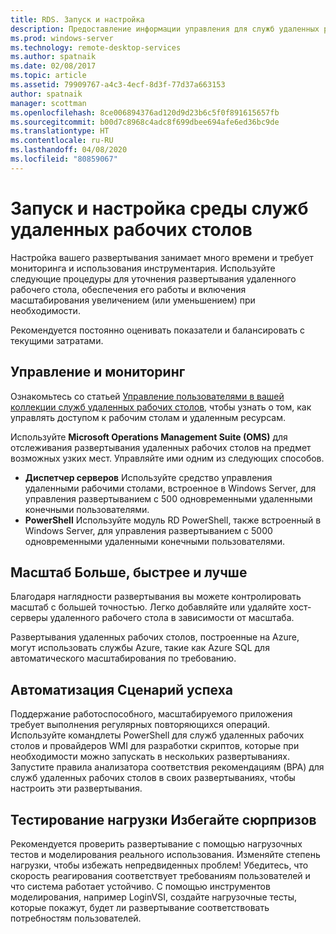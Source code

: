 ```yaml
---
title: RDS. Запуск и настройка
description: Предоставление информации управления для служб удаленных рабочих столов.
ms.prod: windows-server
ms.technology: remote-desktop-services
ms.author: spatnaik
ms.date: 02/08/2017
ms.topic: article
ms.assetid: 79909767-a4c3-4ecf-8d3f-77d37a663153
author: spatnaik
manager: scottman
ms.openlocfilehash: 8ce006894376ad120d9d23b6c5f0f891615657fb
ms.sourcegitcommit: b00d7c8968c4adc8f699dbee694afe6ed36bc9de
ms.translationtype: HT
ms.contentlocale: ru-RU
ms.lasthandoff: 04/08/2020
ms.locfileid: "80859067"
---
```

# <a name="run-and-tune-your-remote-desktop-services-environment"></a>Запуск и настройка среды служб удаленных рабочих столов

Настройка вашего развертывания занимает много времени и требует мониторинга и использования инструментария. Используйте следующие процедуры для уточнения развертывания удаленного рабочего стола, обеспечения его работы и включения масштабирования увеличением (или уменьшением) при необходимости. 

Рекомендуется постоянно оценивать показатели и балансировать с текущими затратами.

## <a name="management-and-monitoring"></a>Управление и мониторинг

Ознакомьтесь со статьей [Управление пользователями в вашей коллекции служб удаленных рабочих столов](rds-user-management.md), чтобы узнать о том, как управлять доступом к рабочим столам и удаленным ресурсам.

Используйте **Microsoft Operations Management Suite (OMS)** для отслеживания развертывания удаленных рабочих столов на предмет возможных узких мест. Управляйте ими одним из следующих способов. 

- **Диспетчер серверов** Используйте средство управления удаленными рабочими столами, встроенное в Windows Server, для управления развертыванием с 500 одновременными удаленными конечными пользователями. 
- **PowerShell** Используйте модуль RD PowerShell, также встроенный в Windows Server, для управления развертыванием с 5000 одновременными удаленными конечными пользователями.

## <a name="scale-bigger-better-faster"></a>Масштаб Больше, быстрее и лучше

Благодаря наглядности развертывания вы можете контролировать масштаб с большей точностью. Легко добавляйте или удаляйте хост-серверы удаленного рабочего стола в зависимости от масштаба. 

Развертывания удаленных рабочих столов, построенные на Azure, могут использовать службы Azure, такие как Azure SQL для автоматического масштабирования по требованию.

## <a name="automation-script-for-success"></a>Автоматизация Сценарий успеха

Поддержание работоспособного, масштабируемого приложения требует выполнения регулярных повторяющихся операций. Используйте командлеты PowerShell для служб удаленных рабочих столов и провайдеров WMI для разработки скриптов, которые при необходимости можно запускать в нескольких развертываниях. Запустите правила анализатора соответствия рекомендациям (BPA) для служб удаленных рабочих столов в своих развертываниях, чтобы настроить эти развертывания.

## <a name="load-testing-avoid-surprises"></a>Тестирование нагрузки Избегайте сюрпризов

Рекомендуется проверить развертывание с помощью нагрузочных тестов и моделирования реального использования. Изменяйте степень нагрузки, чтобы избежать непредвиденных проблем! Убедитесь, что скорость реагирования соответствует требованиям пользователей и что система работает устойчиво. С помощью инструментов моделирования, например LoginVSI, создайте нагрузочные тесты, которые покажут, будет ли развертывание соответствовать потребностям пользователей. 